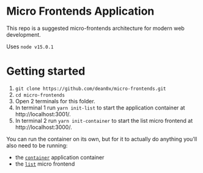 # Micro Frontends Application

This repo is a suggested micro-frontends architecture for modern web development.

Uses `node v15.0.1`

# Getting started

1. `git clone https://github.com/dean0x/micro-frontends.git`
2. `cd micro-frontends`
3. Open 2 terminals for this folder.
4. In terminal 1 run `yarn init-list` to start the application container at http://localhost:3001/.
5. In terminal 2 run `yarn init-container` to start the list micro frontend at http://localhost:3000/.

You can run the container on its own, but for it to actually do anything you'll
also need to be running:

- the [`container`](https://github.com/dean0x/micro-frontends/tree/main/container) application container
- the [`list`](https://github.com/dean0x/micro-frontends/tree/main/list) micro frontend